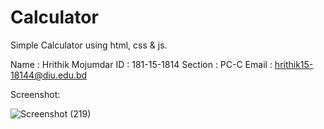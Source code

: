 # Calculator
Simple Calculator using html, css &amp; js.


Name     : Hrithik Mojumdar
ID       : 181-15-1814
Section  : PC-C
Email    : hrithik15-18144@diu.edu.bd


Screenshot:

![Screenshot (219)](https://user-images.githubusercontent.com/41110018/108893479-5409ab80-763b-11eb-86a8-c21df2b441c7.png)
